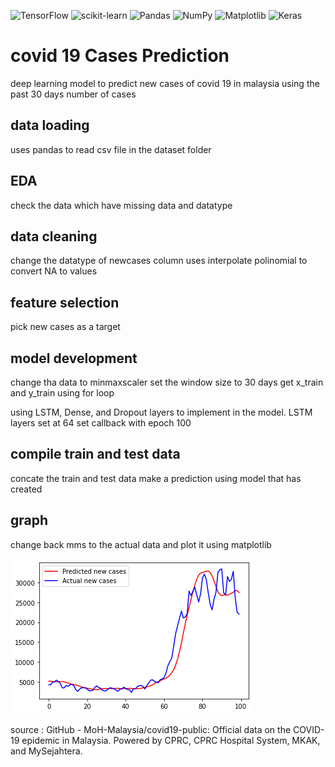 ![TensorFlow](https://img.shields.io/badge/TensorFlow-%23FF6F00.svg?style=for-the-badge&logo=TensorFlow&logoColor=white)
![scikit-learn](https://img.shields.io/badge/scikit--learn-%23F7931E.svg?style=for-the-badge&logo=scikit-learn&logoColor=white)
![Pandas](https://img.shields.io/badge/pandas-%23150458.svg?style=for-the-badge&logo=pandas&logoColor=white)
![NumPy](https://img.shields.io/badge/numpy-%23013243.svg?style=for-the-badge&logo=numpy&logoColor=white)
![Matplotlib](https://img.shields.io/badge/Matplotlib-%23ffffff.svg?style=for-the-badge&logo=Matplotlib&logoColor=black)
![Keras](https://img.shields.io/badge/Keras-%23D00000.svg?style=for-the-badge&logo=Keras&logoColor=white)

# covid 19 Cases Prediction
 deep learning model to predict new cases of covid 19 in malaysia using the past 30 days number of cases
 
 
 ## data loading
 uses pandas to read csv file in the dataset folder
 
 ## EDA 
 check the data which have missing data and datatype
 
 ## data cleaning 
 change the datatype of newcases column 
 uses interpolate polinomial to convert NA to values
 
 ## feature selection 
 pick new cases as a target 
 
 ## model development 
change tha data to minmaxscaler
set the window size to 30 days
get x_train and y_train using for loop 

using LSTM, Dense, and Dropout layers to implement in the model.
LSTM layers set at 64
set callback with epoch 100


## compile train and test data
concate the train and test data 
make a prediction using model that has created

## graph 
change back mms to the actual data
and plot it using matplotlib

![img](/rahman_result.png)

source : GitHub - MoH-Malaysia/covid19-public: Official data on the COVID-19 epidemic in Malaysia. Powered by CPRC, CPRC Hospital System, MKAK, and MySejahtera.
